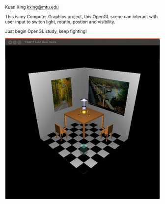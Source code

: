 Kuan Xing <kxing@mtu.edu>

This is my Computer Graphics project, this OpenGL scene can interact with user input to switch 
light, rotatin, postion and visibility.


Just begin OpenGL study, keep fighting!

![Alt text](/demo.jpg?raw=true "Optional Title")
